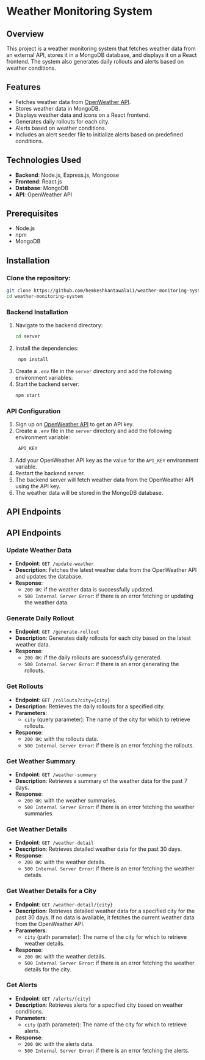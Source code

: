 # Weather Monitoring System

## Overview
This project is a weather monitoring system that fetches weather data from an external API, stores it in a MongoDB database, and displays it on a React frontend. The system also generates daily rollouts and alerts based on weather conditions.

## Features
- Fetches weather data from [OpenWeather API](https://openweathermap.org/api).
- Stores weather data in MongoDB.
- Displays weather data and icons on a React frontend.
- Generates daily rollouts for each city.
- Alerts based on weather conditions.
- Includes an alert seeder file to initialize alerts based on predefined conditions.

## Technologies Used
- **Backend**: Node.js, Express.js, Mongoose
- **Frontend**: React.js
- **Database**: MongoDB
- **API**: OpenWeather API

## Prerequisites
- Node.js
- npm
- MongoDB

## Installation

### Clone the repository:
```bash
git clone https://github.com/hemkeshkantawala11/weather-monitoring-system.git
cd weather-monitoring-system
```

### Backend Installation
1. Navigate to the backend directory:
   ```bash
   cd server
   ```
2. Install the dependencies:
   ```bash
    npm install
    ```
3. Create a `.env` file in the `server` directory and add the following environment variables:
4. Start the backend server:
   ```bash
   npm start
   ```

### API Configuration
1. Sign up on [OpenWeather API](https://openweathermap.org/api) to get an API key.
2. Create a `.env` file in the `server` directory and add the following environment variable:
   ```bash
    API_KEY
    ```
3. Add your OpenWeather API key as the value for the `API_KEY` environment variable.
4. Restart the backend server.
5. The backend server will fetch weather data from the OpenWeather API using the API key.
6. The weather data will be stored in the MongoDB database.

## API Endpoints

## API Endpoints

### Update Weather Data
- **Endpoint**: `GET /update-weather`
- **Description**: Fetches the latest weather data from the OpenWeather API and updates the database.
- **Response**:
    - `200 OK`: if the weather data is successfully updated.
    - `500 Internal Server Error`: if there is an error fetching or updating the weather data.

### Generate Daily Rollout
- **Endpoint**: `GET /generate-rollout`
- **Description**: Generates daily rollouts for each city based on the latest weather data.
- **Response**:
    - `200 OK`: if the daily rollouts are successfully generated.
    - `500 Internal Server Error`: if there is an error generating the rollouts.

### Get Rollouts
- **Endpoint**: `GET /rollouts?city={city}`
- **Description**: Retrieves the daily rollouts for a specified city.
- **Parameters**:
    - `city` (query parameter): The name of the city for which to retrieve rollouts.
- **Response**:
    - `200 OK`: with the rollouts data.
    - `500 Internal Server Error`: if there is an error fetching the rollouts.

### Get Weather Summary
- **Endpoint**: `GET /weather-summary`
- **Description**: Retrieves a summary of the weather data for the past 7 days.
- **Response**:
    - `200 OK`: with the weather summaries.
    - `500 Internal Server Error`: if there is an error fetching the weather summaries.

### Get Weather Details
- **Endpoint**: `GET /weather-detail`
- **Description**: Retrieves detailed weather data for the past 30 days.
- **Response**:
    - `200 OK`: with the weather details.
    - `500 Internal Server Error`: if there is an error fetching the weather details.

### Get Weather Details for a City
- **Endpoint**: `GET /weather-detail/{city}`
- **Description**: Retrieves detailed weather data for a specified city for the past 30 days. If no data is available, it fetches the current weather data from the OpenWeather API.
- **Parameters**:
    - `city` (path parameter): The name of the city for which to retrieve weather details.
- **Response**:
    - `200 OK`: with the weather details.
    - `500 Internal Server Error`: if there is an error fetching the weather details for the city.

### Get Alerts
- **Endpoint**: `GET /alerts/{city}`
- **Description**: Retrieves alerts for a specified city based on weather conditions.
- **Parameters**:
    - `city` (path parameter): The name of the city for which to retrieve alerts.
- **Response**:
    - `200 OK`: with the alerts data.
    - `500 Internal Server Error`: if there is an error fetching the alerts.

